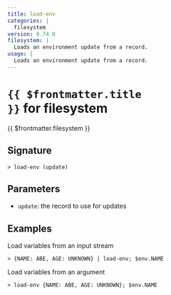 ```yaml
---
title: load-env
categories: |
  filesystem
version: 0.74.0
filesystem: |
  Loads an environment update from a record.
usage: |
  Loads an environment update from a record.
---
```


# <code>{{ $frontmatter.title }}</code> for filesystem

<div class='command-title'>{{ $frontmatter.filesystem }}</div>

## Signature

```> load-env (update)```

## Parameters

 -  `update`: the record to use for updates

## Examples

Load variables from an input stream
```shell
> {NAME: ABE, AGE: UNKNOWN} | load-env; $env.NAME
```

Load variables from an argument
```shell
> load-env {NAME: ABE, AGE: UNKNOWN}; $env.NAME
```

